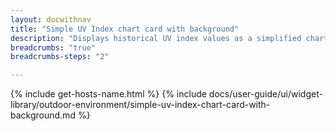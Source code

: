 ```yaml
---
layout: docwithnav
title: "Simple UV Index chart card with background"
description: "Displays historical UV index values as a simplified chart with background. Optionally may display the corresponding latest UV index value."
breadcrumbs: "true"
breadcrumbs-steps: "2"

---
```

{% include get-hosts-name.html %}
{% include docs/user-guide/ui/widget-library/outdoor-environment/simple-uv-index-chart-card-with-background.md %}

